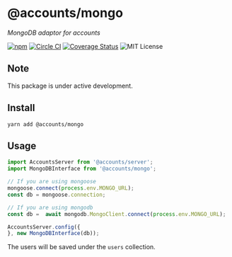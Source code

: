 # @accounts/mongo

*MongoDB adaptor for accounts*

[![npm](https://img.shields.io/npm/v/@accounts/mongo.svg?maxAge=2592000)](https://www.npmjs.com/package/@accounts/mongo) [![Circle CI](https://circleci.com/gh/accounts-js/mongo.svg?style=shield)](https://circleci.com/gh/accounts-js/mongo) [![Coverage Status](https://coveralls.io/repos/github/accounts-js/mongo/badge.svg?branch=master)](https://coveralls.io/github/accounts-js/mongo?branch=master) ![MIT License](https://img.shields.io/badge/license-MIT-blue.svg)

## Note

This package is under active development.

## Install
```
yarn add @accounts/mongo
```

## Usage

```javascript
import AccountsServer from '@accounts/server';
import MongoDBInterface from '@accounts/mongo';

// If you are using mongoose
mongoose.connect(process.env.MONGO_URL);
const db = mongoose.connection;

// If you are using mongodb
const db =  await mongodb.MongoClient.connect(process.env.MONGO_URL);

AccountsServer.config({
}, new MongoDBInterface(db));
```

The users will be saved under the `users` collection.

